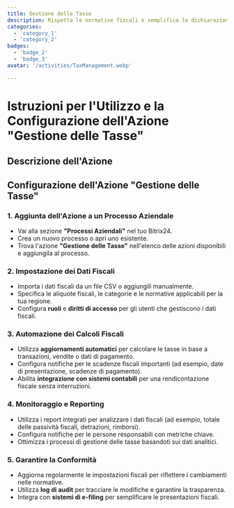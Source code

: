 ```yaml
---
title: Gestione delle Tasse
description: Rispetta le normative fiscali e semplifica le dichiarazioni.
categories: 
  - 'category_1'
  - 'category_2'
badges: 
  - 'badge_2'
  - 'badge_3'
avatar: '/activities/TaxManagement.webp'

---
```

# Istruzioni per l'Utilizzo e la Configurazione dell'Azione "Gestione delle Tasse"

## Descrizione dell'Azione

## **Configurazione dell'Azione "Gestione delle Tasse"**

### 1. Aggiunta dell'Azione a un Processo Aziendale
- Vai alla sezione **"Processi Aziendali"** nel tuo Bitrix24.
- Crea un nuovo processo o apri uno esistente.
- Trova l'azione **"Gestione delle Tasse"** nell'elenco delle azioni disponibili e aggiungila al processo.

### 2. Impostazione dei Dati Fiscali
- Importa i dati fiscali da un file CSV o aggiungili manualmente.
- Specifica le aliquote fiscali, le categorie e le normative applicabili per la tua regione.
- Configura **ruoli** e **diritti di accesso** per gli utenti che gestiscono i dati fiscali.

### 3. Automazione dei Calcoli Fiscali
- Utilizza **aggiornamenti automatici** per calcolare le tasse in base a transazioni, vendite o dati di pagamento.
- Configura notifiche per le scadenze fiscali importanti (ad esempio, date di presentazione, scadenze di pagamento).
- Abilita **integrazione con sistemi contabili** per una rendicontazione fiscale senza interruzioni.

### 4. Monitoraggio e Reporting
- Utilizza i report integrati per analizzare i dati fiscali (ad esempio, totale delle passività fiscali, detrazioni, rimborsi).
- Configura notifiche per le persone responsabili con metriche chiave.
- Ottimizza i processi di gestione delle tasse basandoti sui dati analitici.

### 5. Garantire la Conformità
- Aggiorna regolarmente le impostazioni fiscali per riflettere i cambiamenti nelle normative.
- Utilizza **log di audit** per tracciare le modifiche e garantire la trasparenza.
- Integra con **sistemi di e-filing** per semplificare le presentazioni fiscali.